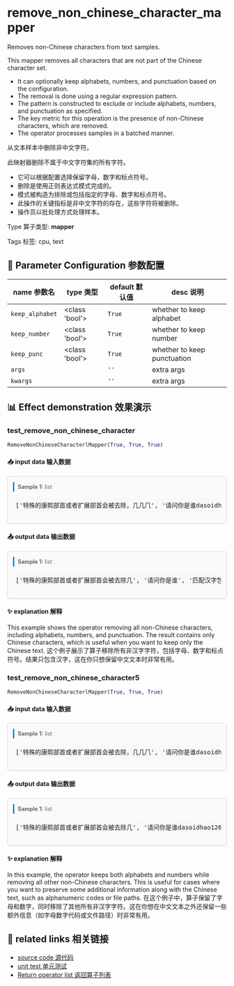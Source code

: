# remove_non_chinese_character_mapper

Removes non-Chinese characters from text samples.

This mapper removes all characters that are not part of the Chinese character set.
- It can optionally keep alphabets, numbers, and punctuation based on the configuration.
- The removal is done using a regular expression pattern.
- The pattern is constructed to exclude or include alphabets, numbers, and punctuation as specified.
- The key metric for this operation is the presence of non-Chinese characters, which are removed.
- The operator processes samples in a batched manner.

从文本样本中删除非中文字符。

此映射器删除不属于中文字符集的所有字符。
- 它可以根据配置选择保留字母，数字和标点符号。
- 删除是使用正则表达式模式完成的。
- 模式被构造为排除或包括指定的字母、数字和标点符号。
- 此操作的关键指标是非中文字符的存在，这些字符将被删除。
- 操作员以批处理方式处理样本。

Type 算子类型: **mapper**

Tags 标签: cpu, text

## 🔧 Parameter Configuration 参数配置
| name 参数名 | type 类型 | default 默认值 | desc 说明 |
|--------|------|--------|------|
| `keep_alphabet` | <class 'bool'> | `True` | whether to keep alphabet |
| `keep_number` | <class 'bool'> | `True` | whether to keep number |
| `keep_punc` | <class 'bool'> | `True` | whether to keep punctuation |
| `args` |  | `''` | extra args |
| `kwargs` |  | `''` | extra args |

## 📊 Effect demonstration 效果演示
### test_remove_non_chinese_character
```python
RemoveNonChineseCharacterlMapper(True, True, True)
```

#### 📥 input data 输入数据
<div class="sample-card" style="border:1px solid #ddd; padding:12px; margin:8px 0; border-radius:6px; background:#fafafa; box-shadow:0 1px 3px rgba(0,0,0,0.1);"><div class="sample-header" style="background:#f8f9fa; padding:4px 8px; margin-bottom:6px; border-radius:3px; font-size:0.9em; color:#666; border-left:3px solid #007acc;"><strong>Sample 1:</strong> list</div><pre style="padding:6px; background:#f6f8fa; border-radius:4px; overflow-x:auto; white-space:pre; word-wrap:normal;">[&#x27;特殊的康熙部首或者扩展部首会被去除，⼏几⺇&#x27;, &#x27;请问你是谁dasoidhao@1264fg.45om&#x27;, &#x27;ftp://exam匹配ple汉字ma-niè包括rdas繁體字h@hqbchd.ckdhnfes.cds&#x27;, &#x27;👊    所有的非汉字a44sh都12@46h会被*&amp;……*qb^4525去掉&#x27;]</pre></div>

#### 📤 output data 输出数据
<div class="sample-card" style="border:1px solid #ddd; padding:12px; margin:8px 0; border-radius:6px; background:#fafafa; box-shadow:0 1px 3px rgba(0,0,0,0.1);"><div class="sample-header" style="background:#f8f9fa; padding:4px 8px; margin-bottom:6px; border-radius:3px; font-size:0.9em; color:#666; border-left:3px solid #007acc;"><strong>Sample 1:</strong> list</div><pre style="padding:6px; background:#f6f8fa; border-radius:4px; overflow-x:auto; white-space:pre; word-wrap:normal;">[&#x27;特殊的康熙部首或者扩展部首会被去除几&#x27;, &#x27;请问你是谁&#x27;, &#x27;匹配汉字包括繁體字&#x27;, &#x27;所有的非汉字都会被去掉&#x27;]</pre></div>

#### ✨ explanation 解释
This example shows the operator removing all non-Chinese characters, including alphabets, numbers, and punctuation. The result contains only Chinese characters, which is useful when you want to keep only the Chinese text.
这个例子展示了算子移除所有非汉字字符，包括字母、数字和标点符号。结果只包含汉字，这在你只想保留中文文本时非常有用。

### test_remove_non_chinese_character5
```python
RemoveNonChineseCharacterlMapper(True, True, True)
```

#### 📥 input data 输入数据
<div class="sample-card" style="border:1px solid #ddd; padding:12px; margin:8px 0; border-radius:6px; background:#fafafa; box-shadow:0 1px 3px rgba(0,0,0,0.1);"><div class="sample-header" style="background:#f8f9fa; padding:4px 8px; margin-bottom:6px; border-radius:3px; font-size:0.9em; color:#666; border-left:3px solid #007acc;"><strong>Sample 1:</strong> list</div><pre style="padding:6px; background:#f6f8fa; border-radius:4px; overflow-x:auto; white-space:pre; word-wrap:normal;">[&#x27;特殊的康熙部首或者扩展部首会被去除，⼏几⺇&#x27;, &#x27;请问你是谁dasoidhao@1264fg.45om&#x27;, &#x27;f://exam匹配ple汉12字ma-niè包括rdas繁88體字h@hqbchd.ds1&#x27;, &#x27;👊    所有的非汉字a44sh都12@46h会被*&amp;……*qb^4525去掉&#x27;]</pre></div>

#### 📤 output data 输出数据
<div class="sample-card" style="border:1px solid #ddd; padding:12px; margin:8px 0; border-radius:6px; background:#fafafa; box-shadow:0 1px 3px rgba(0,0,0,0.1);"><div class="sample-header" style="background:#f8f9fa; padding:4px 8px; margin-bottom:6px; border-radius:3px; font-size:0.9em; color:#666; border-left:3px solid #007acc;"><strong>Sample 1:</strong> list</div><pre style="padding:6px; background:#f6f8fa; border-radius:4px; overflow-x:auto; white-space:pre; word-wrap:normal;">[&#x27;特殊的康熙部首或者扩展部首会被去除几&#x27;, &#x27;请问你是谁dasoidhao1264fg45om&#x27;, &#x27;fexam匹配ple汉12字mani包括rdas繁88體字hhqbchdds1&#x27;, &#x27;所有的非汉字a44sh都1246h会被qb4525去掉&#x27;]</pre></div>

#### ✨ explanation 解释
In this example, the operator keeps both alphabets and numbers while removing all other non-Chinese characters. This is useful for cases where you want to preserve some additional information along with the Chinese text, such as alphanumeric codes or file paths.
在这个例子中，算子保留了字母和数字，同时移除了其他所有非汉字字符。这在你想在中文文本之外还保留一些额外信息（如字母数字代码或文件路径）时非常有用。


## 🔗 related links 相关链接
- [source code 源代码](../../../data_juicer/ops/mapper/remove_non_chinese_character_mapper.py)
- [unit test 单元测试](../../../tests/ops/mapper/test_remove_non_chinese_character_mapper.py)
- [Return operator list 返回算子列表](../../Operators.md)
